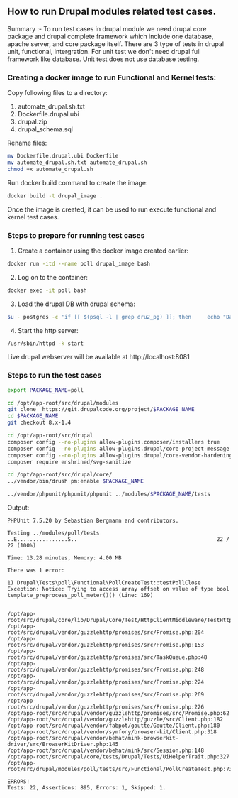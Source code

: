 ## How to run Drupal modules related test cases.
Summary :-
To run test cases in drupal module we need drupal core package and drupal complete framework which include one database, apache server, and core package itself.
There are 3 type of tests in drupal unit, functional, intergration. For unit test we don't need drupal full framework like database.
Unit test does not use database testing.

### Creating a docker image to run Functional and Kernel tests:
Copy following files to a directory:
1) automate_drupal.sh.txt
2) Dockerfile.drupal.ubi
3) drupal.zip
4) drupal_schema.sql

Rename files:
```bash
mv Dockerfile.drupal.ubi Dockerfile
mv automate_drupal.sh.txt automate_drupal.sh
chmod +x automate_drupal.sh
```
Run docker build command to create the image:
```bash
docker build -t drupal_image .
```

Once the image is created, it can be used to run execute functional and kernel test cases.

### Steps to prepare for running test cases
1) Create a container using the docker image created earlier:
```bash
docker run -itd --name poll drupal_image bash
```
2) Log on to the container:
```bash
docker exec -it poll bash
```
3) Load the drupal DB with drupal schema:
```bash
su - postgres -c 'if [[ $(psql -l | grep dru2_pg) ]]; then     echo "Database already configured..."; else    /usr/pgsql-13/bin/pg_ctl -D /var/lib/pgsql/13/data/ start;     /usr/pgsql-13/bin/createdb -T template0 dru2_pg;     psql dru2_pg < /opt/app-root/src/drupal_schema.sql; fi'
```
4) Start the http server:
```bash
/usr/sbin/httpd -k start
```
Live drupal webserver will be available at http://localhost:8081

### Steps to run the test cases
```bash
export PACKAGE_NAME=poll

cd /opt/app-root/src/drupal/modules
git clone  https://git.drupalcode.org/project/$PACKAGE_NAME
cd $PACKAGE_NAME
git checkout 8.x-1.4

cd /opt/app-root/src/drupal
composer config --no-plugins allow-plugins.composer/installers true
composer config --no-plugins allow-plugins.drupal/core-project-message true
composer config --no-plugins allow-plugins.drupal/core-vendor-hardening true
composer require enshrined/svg-sanitize

cd /opt/app-root/src/drupal/core/
../vendor/bin/drush pm:enable $PACKAGE_NAME

../vendor/phpunit/phpunit/phpunit ../modules/$PACKAGE_NAME/tests
```
Output:
```
PHPUnit 7.5.20 by Sebastian Bergmann and contributors.

Testing ../modules/poll/tests
..E................S..                                            22 / 22 (100%)

Time: 13.28 minutes, Memory: 4.00 MB

There was 1 error:

1) Drupal\Tests\poll\Functional\PollCreateTest::testPollClose
Exception: Notice: Trying to access array offset on value of type bool
template_preprocess_poll_meter()() (Line: 169)


/opt/app-root/src/drupal/core/lib/Drupal/Core/Test/HttpClientMiddleware/TestHttpClientMiddleware.php:51
/opt/app-root/src/drupal/vendor/guzzlehttp/promises/src/Promise.php:204
/opt/app-root/src/drupal/vendor/guzzlehttp/promises/src/Promise.php:153
/opt/app-root/src/drupal/vendor/guzzlehttp/promises/src/TaskQueue.php:48
/opt/app-root/src/drupal/vendor/guzzlehttp/promises/src/Promise.php:248
/opt/app-root/src/drupal/vendor/guzzlehttp/promises/src/Promise.php:224
/opt/app-root/src/drupal/vendor/guzzlehttp/promises/src/Promise.php:269
/opt/app-root/src/drupal/vendor/guzzlehttp/promises/src/Promise.php:226
/opt/app-root/src/drupal/vendor/guzzlehttp/promises/src/Promise.php:62
/opt/app-root/src/drupal/vendor/guzzlehttp/guzzle/src/Client.php:182
/opt/app-root/src/drupal/vendor/fabpot/goutte/Goutte/Client.php:180
/opt/app-root/src/drupal/vendor/symfony/browser-kit/Client.php:318
/opt/app-root/src/drupal/vendor/behat/mink-browserkit-driver/src/BrowserKitDriver.php:145
/opt/app-root/src/drupal/vendor/behat/mink/src/Session.php:148
/opt/app-root/src/drupal/core/tests/Drupal/Tests/UiHelperTrait.php:327
/opt/app-root/src/drupal/modules/poll/tests/src/Functional/PollCreateTest.php:73

ERRORS!
Tests: 22, Assertions: 895, Errors: 1, Skipped: 1.
```
